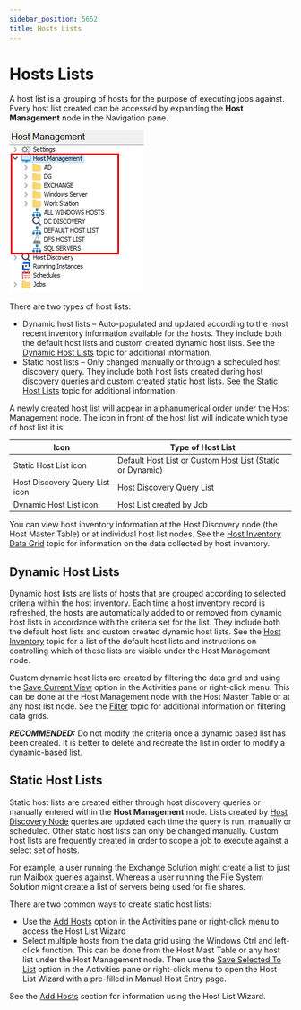 ```yaml
---
sidebar_position: 5652
title: Hosts Lists
---
```


# Hosts Lists

A host list is a grouping of hosts for the purpose of executing jobs against. Every host list created can be accessed by expanding the **Host Management** node in the Navigation pane.

![Host Management Node in the Jobs Tree](../../../../../../static/images/AccessAnalyzer_12.0/Content/Resources/Images/EnterpriseAuditor/Admin/HostManagement/JobsTree.png "Host Management Node in the Jobs Tree")

There are two types of host lists:

* Dynamic host lists – Auto-populated and updated according to the most recent inventory information available for the hosts. They include both the default host lists and custom created dynamic host lists. See the [Dynamic Host Lists](#_Dynamic_Host_Lists "Dynamic Host Lists") topic for additional information.
* Static host lists – Only changed manually or through a scheduled host discovery query. They include both host lists created during host discovery queries and custom created static host lists. See the [Static Host Lists](#_Static_Host_Lists "Static Host Lists") topic for additional information.

A newly created host list will appear in alphanumerical order under the Host Management node. The icon in front of the host list will indicate which type of host list it is:

| Icon | Type of Host List |
| --- | --- |
| Static Host List icon | Default Host List  or  Custom Host List (Static or Dynamic) |
| Host Discovery Query List icon | Host Discovery Query List |
| Dynamic Host List icon | Host List created by Job |

You can view host inventory information at the Host Discovery node (the Host Master Table) or at individual host list nodes. See the [Host Inventory Data Grid](DataGrid "Host Inventory Data Grid") topic for information on the data collected by host inventory.

## Dynamic Host Lists

Dynamic host lists are lists of hosts that are grouped according to selected criteria within the host inventory. Each time a host inventory record is refreshed, the hosts are automatically added to or removed from dynamic host lists in accordance with the criteria set for the list. They include both the default host lists and custom created dynamic host lists. See the [Host Inventory](../Settings/HostInventory "Host Inventory") topic for a list of the default host lists and instructions on controlling which of these lists are visible under the Host Management node.

Custom dynamic host lists are created by filtering the data grid and using the [Save Current View](Actions/SaveView "Save Current View") option in the Activities pane or right-click menu. This can be done at the Host Management node with the Host Master Table or at any host list node. See the [Filter](../Navigate/DataGrid#Filter "Filter") topic for additional information on filtering data grids.

***RECOMMENDED:***  Do not modify the criteria once a dynamic based list has been created. It is better to delete and recreate the list in order to modify a dynamic-based list.

## Static Host Lists

Static host lists are created either through host discovery queries or manually entered within the **Host Management** node. Lists created by [Host Discovery Node](../HostDiscovery/Overview "Host Discovery Node") queries are updated each time the query is run, manually or scheduled. Other static host lists can only be changed manually. Custom host lists are frequently created in order to scope a job to execute against a select set of hosts.

For example, a user running the Exchange Solution might create a list to just run Mailbox queries against. Whereas a user running the File System Solution might create a list of servers being used for file shares.

There are two common ways to create static host lists:

* Use the [Add Hosts](Actions/Add "Add Hosts") option in the Activities pane or right-click menu to access the Host List Wizard
* Select multiple hosts from the data grid using the Windows Ctrl and left-click function. This can be done from the Host Mast Table or any host list under the Host Management node. Then use the [Save Selected To List](Actions/SaveToList "Save Selected To List") option in the Activities pane or right-click menu to open the Host List Wizard with a pre-filled in Manual Host Entry page.

See the [Add Hosts](Actions/Add "Add Hosts") section for information using the Host List Wizard.